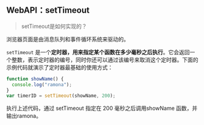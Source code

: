 ## WebAPI：setTimeout

> setTimeout是如何实现的？

浏览器页面是由消息队列和事件循环系统来驱动的。

 `setTimeout` 是一个**定时器，用来指定某个函数在多少毫秒之后执行**。它会返回一个整数，表示定时器的编号，同时你还可以通过该编号来取消这个定时器。下面的示例代码就演示了定时器最基础的使用方式：

```js
function showName() {
  console.log("ramona");
}
var timerID = setTimeout(showName, 200);
```

执行上述代码，通过 setTimeout 指定在 200 毫秒之后调用showName 函数，并输出ramona。

